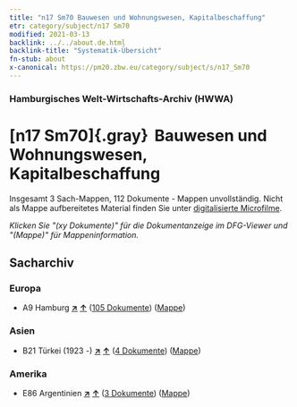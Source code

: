 ```yaml
---
title: "n17 Sm70 Bauwesen und Wohnungswesen, Kapitalbeschaffung"
etr: category/subject/n17 Sm70
modified: 2021-03-13
backlink: ../../about.de.html
backlink-title: "Systematik-Übersicht"
fn-stub: about
x-canonical: https://pm20.zbw.eu/category/subject/s/n17_Sm70
---
```


### Hamburgisches Welt-Wirtschafts-Archiv (HWWA)
# [n17 Sm70]{.gray}&#8201; Bauwesen und Wohnungswesen, Kapitalbeschaffung&#160; 




Insgesamt 3 Sach-Mappen, 112 Dokumente - Mappen unvollständig.
Nicht als Mappe aufbereitetes Material finden Sie unter [digitalisierte Microfilme](/film/h1_sh.de.html).

_Klicken Sie "(xy Dokumente)" für die Dokumentanzeige im DFG-Viewer und "(Mappe)" für Mappeninformation._

## Sacharchiv




### Europa

- A9 Hamburg [**&nearr;**](../../../geo/i/140905/about.de.html "Hamburg (alle Mappen)") [**&uarr;**](../../../geo/about.de.html#A9 "Ländersystematik") (<a href="https://pm20.zbw.eu/dfgview/sh/140905,145260" title="über: Hamburg : Bauwesen und Wohnungswesen, Kapitalbeschaffung" target="_blank">105 Dokumente</a>) ([Mappe](../../../../folder/sh/1409xx/140905/1452xx/145260/about.de.html))

### Asien

- B21 Türkei (1923 -) [**&nearr;**](../../../geo/i/141111/about.de.html "Türkei (1923 -) (alle Mappen)") [**&uarr;**](../../../geo/about.de.html#B21 "Ländersystematik") (<a href="https://pm20.zbw.eu/dfgview/sh/141111,145260" title="über: Türkei (1923 -) : Bauwesen und Wohnungswesen, Kapitalbeschaffung" target="_blank">4 Dokumente</a>) ([Mappe](../../../../folder/sh/1411xx/141111/1452xx/145260/about.de.html))

### Amerika

- E86 Argentinien [**&nearr;**](../../../geo/i/141692/about.de.html "Argentinien (alle Mappen)") [**&uarr;**](../../../geo/about.de.html#E86 "Ländersystematik") (<a href="https://pm20.zbw.eu/dfgview/sh/141692,145260" title="über: Argentinien : Bauwesen und Wohnungswesen, Kapitalbeschaffung" target="_blank">3 Dokumente</a>) ([Mappe](../../../../folder/sh/1416xx/141692/1452xx/145260/about.de.html))


